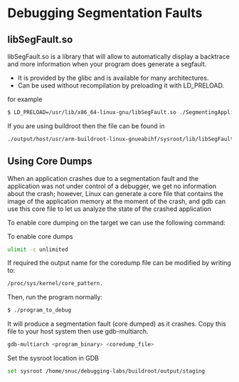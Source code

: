 # Debugging Segmentation Faults


## libSegFault.so

libSegFault.so is a library that will allow to automatically display a backtrace
and more information when your program does generate a segfault.
- It is provided by the glibc and is available for many architectures.
- Can be used without recompilation by preloading it with LD_PRELOAD.
  
for example

```sh
$ LD_PRELOAD=/usr/lib/x86_64-linux-gnu/libSegFault.so ./SegmentingApplication
```

If you are using buildroot then the file can be found in 

```sh
./output/host/usr/arm-buildroot-linux-gnueabihf/sysroot/lib/libSegFault.so
```


## Using Core Dumps

When an application crashes due to a segmentation fault and the application was not under control of a debugger, we get no information about the crash; however, Linux can generate a core file that contains the image of the application memory at the moment of the crash, and gdb can use this core file to let us analyze the state of the crashed application

To enable core dumping on the target we can use the following command:

To enable core dumps 

```sh
ulimit -c unlimited
```


If required the output name for the coredump file can be modified by writing to:

```sh
/proc/sys/kernel/core_pattern.
```

Then, run the program normally:

```sh
$ ./program_to_debug
```

It will produce a segmentation fault (core dumped) as it crashes. Copy this file to your host system then use gdb-multiarch.

```sh
gdb-multiarch <program_binary> <coredump_file>
```

Set the sysroot location in GDB

```sh
set sysroot /home/snuc/debugging-labs/buildroot/output/staging

```


